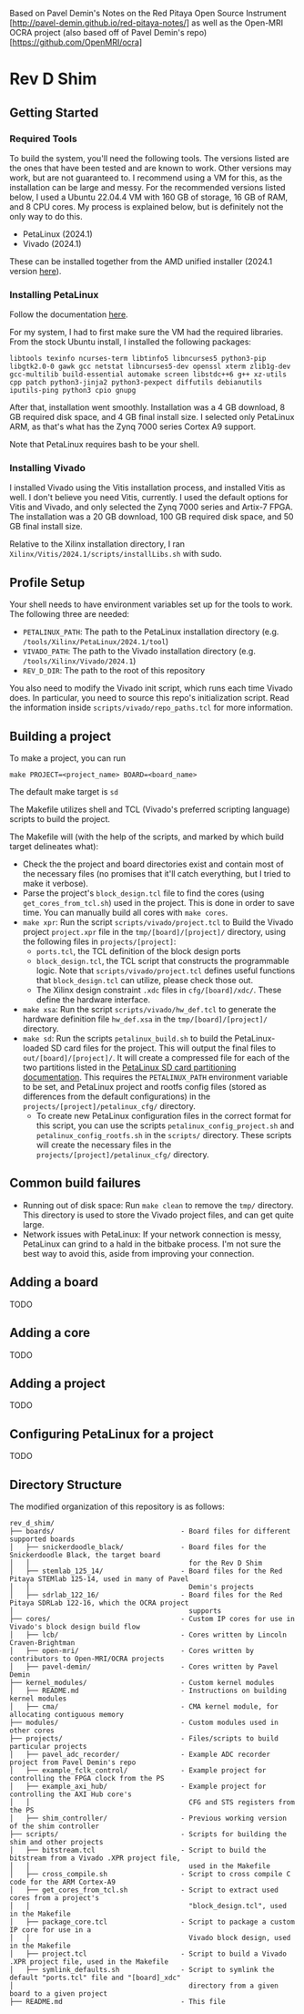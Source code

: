 Based on Pavel Demin's Notes on the Red Pitaya Open Source Instrument
[http://pavel-demin.github.io/red-pitaya-notes/]
as well as the Open-MRI OCRA project (also based off of Pavel Demin's repo)
[https://github.com/OpenMRI/ocra]


# Rev D Shim

## Getting Started

### Required Tools

To build the system, you'll need the following tools. The versions listed are the ones that have been tested and are known to work. Other versions may work, but are not guaranteed to. I recommend using a VM for this, as the installation can be large and messy. For the recommended versions listed below, I used a Ubuntu 22.04.4 VM with 160 GB of storage, 16 GB of RAM, and 8 CPU cores. My process is explained below, but is definitely not the only way to do this.

- PetaLinux (2024.1)
- Vivado (2024.1)

These can be installed together from the AMD unified installer (2024.1 version [here](https://www.xilinx.com/support/download/index.html/content/xilinx/en/downloadNav/vivado-design-tools/2024-1.html)).


### Installing PetaLinux

Follow the documentation [here](https://docs.amd.com/r/2024.1-English/ug1144-petalinux-tools-reference-guide/Installation-Steps). 

For my system, I had to first make sure the VM had the required libraries. From the stock Ubuntu install, I installed the following packages:
```
libtools texinfo ncurses-term libtinfo5 libncurses5 python3-pip libgtk2.0-0 gawk gcc netstat libncurses5-dev openssl xterm zlib1g-dev gcc-multilib build-essential automake screen libstdc++6 g++ xz-utils cpp patch python3-jinja2 python3-pexpect diffutils debianutils iputils-ping python3 cpio gnupg
```

After that, installation went smoothly. Installation was a 4 GB download, 8 GB required disk space, and 4 GB final install size. I selected only PetaLinux ARM, as that's what has the Zynq 7000 series Cortex A9 support.

Note that PetaLinux requires bash to be your shell.


### Installing Vivado

I installed Vivado using the Vitis installation process, and installed Vitis as well. I don't believe you need Vitis, currently. I used the default options for Vitis and Vivado, and only selected the Zynq 7000 series and Artix-7 FPGA. The installation was a 20 GB download, 100 GB required disk space, and 50 GB final install size.

Relative to the Xilinx installation directory, I ran `Xilinx/Vitis/2024.1/scripts/installLibs.sh` with sudo.


## Profile Setup

Your shell needs to have environment variables set up for the tools to work. The following three are needed:
- `PETALINUX_PATH`: The path to the PetaLinux installation directory (e.g. `/tools/Xilinx/PetaLinux/2024.1/tool`)
- `VIVADO_PATH`: The path to the Vivado installation directory (e.g. `/tools/Xilinx/Vivado/2024.1`)
- `REV_D_DIR`: The path to the root of this repository

You also need to modify the Vivado init script, which runs each time Vivado does. In particular, you need to source this repo's initialization script. Read the information inside `scripts/vivado/repo_paths.tcl` for more information.


## Building a project

To make a project, you can run
```
make PROJECT=<project_name> BOARD=<board_name>
```

The default make target is `sd`

The Makefile utilizes shell and TCL (Vivado's preferred scripting language) scripts to build the project.

The Makefile will (with the help of the scripts, and marked by which build target delineates what):
- Check the the project and board directories exist and contain most of the necessary files (no promises that it'll catch everything, but I tried to make it verbose).
- Parse the project's `block_design.tcl` file to find the cores (using `get_cores_from_tcl.sh`) used in the project. This is done in order to save time. You can manually build all cores with `make cores`.
- `make xpr`: Run the script `scripts/vivado/project.tcl` to Build the Vivado project `project.xpr` file in the `tmp/[board]/[project]/` directory, using the following files in `projects/[project]`:
  - `ports.tcl`, the TCL definition of the block design ports
  - `block_design.tcl`, the TCL script that constructs the programmable logic. Note that `scripts/vivado/project.tcl` defines useful functions that `block_design.tcl` can utilize, please check those out.
  - The Xilinx design constraint `.xdc` files in `cfg/[board]/xdc/`. These define the hardware interface. 
- `make xsa`: Run the script `scripts/vivado/hw_def.tcl` to generate the hardware definition file `hw_def.xsa` in the `tmp/[board]/[project]/` directory.
- `make sd`: Run the scripts `petalinux_build.sh` to build the PetaLinux-loaded SD card files for the project. This will output the final files to `out/[board]/[project]/`. It will create a compressed file for each of the two partitions listed in the [PetaLinux SD card partitioning documentation](https://docs.amd.com/r/2024.1-English/ug1144-petalinux-tools-reference-guide/Preparing-the-SD-Card). This requires the `PETALINUX_PATH` environment variable to be set, and PetaLinux project and rootfs config files (stored as differences from the default configurations) in the `projects/[project]/petalinux_cfg/` directory.
  - To create new PetaLinux configuration files in the correct format for this script, you can use the scripts `petalinux_config_project.sh` and `petalinux_config_rootfs.sh` in the `scripts/` directory. These scripts will create the necessary files in the `projects/[project]/petalinux_cfg/` directory.

## Common build failures

- Running out of disk space: Run `make clean` to remove the `tmp/` directory. This directory is used to store the Vivado project files, and can get quite large.
- Network issues with PetaLinux: If your network connection is messy, PetaLinux can grind to a hald in the bitbake process. I'm not sure the best way to avoid this, aside from improving your connection.

## Adding a board

TODO

## Adding a core

TODO

## Adding a project

TODO

## Configuring PetaLinux for a project

TODO


## Directory Structure

The modified organization of this repository is as follows:
```
rev_d_shim/
├── boards/                               - Board files for different supported boards
│   ├── snickerdoodle_black/              - Board files for the Snickerdoodle Black, the target board
│   │                                       for the Rev D Shim
│   ├── stemlab_125_14/                   - Board files for the Red Pitaya STEMlab 125-14, used in many of Pavel 
│   │                                       Demin's projects
│   ├── sdrlab_122_16/                    - Board files for the Red Pitaya SDRLab 122-16, which the OCRA project 
│                                           supports
├── cores/                                - Custom IP cores for use in Vivado's block design build flow
│   ├── lcb/                              - Cores written by Lincoln Craven-Brightman
│   ├── open-mri/                         - Cores written by contributors to Open-MRI/OCRA projects
│   ├── pavel-demin/                      - Cores written by Pavel Demin
├── kernel_modules/                       - Custom kernel modules
│   ├── README.md                         - Instructions on building kernel modules
│   ├── cma/                              - CMA kernel module, for allocating contiguous memory
├── modules/                              - Custom modules used in other cores
├── projects/                             - Files/scripts to build particular projects
│   ├── pavel_adc_recorder/               - Example ADC recorder project from Pavel Demin's repo
│   ├── example_fclk_control/             - Example project for controlling the FPGA clock from the PS
│   ├── example_axi_hub/                  - Example project for controlling the AXI Hub core's
│   │                                       CFG and STS registers from the PS
│   ├── shim_controller/                  - Previous working version of the shim controller
├── scripts/                              - Scripts for building the shim and other projects
│   ├── bitstream.tcl                     - Script to build the bitstream from a Vivado .XPR project file,
│   │                                       used in the Makefile
│   ├── cross_compile.sh                  - Script to cross compile C code for the ARM Cortex-A9
│   ├── get_cores_from_tcl.sh             - Script to extract used cores from a project's 
│   │                                       "block_design.tcl", used in the Makefile
│   ├── package_core.tcl                  - Script to package a custom IP core for use in a 
│   │                                       Vivado block design, used in the Makefile
│   ├── project.tcl                       - Script to build a Vivado .XPR project file, used in the Makefile
│   ├── symlink_defaults.sh               - Script to symlink the default "ports.tcl" file and "[board]_xdc" 
│                                           directory from a given board to a given project
├── README.md                             - This file
```
